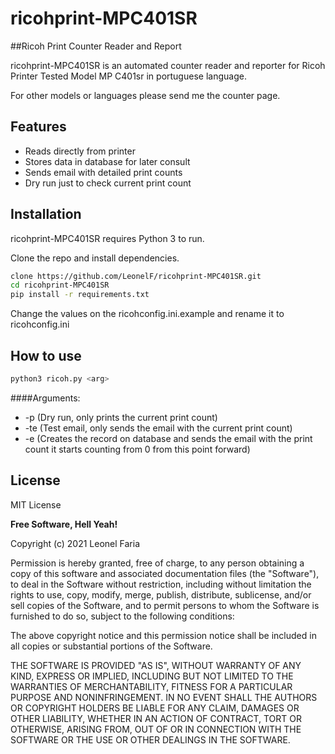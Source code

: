 # ricohprint-MPC401SR
##Ricoh Print Counter Reader and Report

ricohprint-MPC401SR is an automated counter reader and reporter for Ricoh Printer Tested Model MP C401sr in portuguese language.

For other models or languages please send me the counter page.

## Features

- Reads directly from printer
- Stores data in database for later consult
- Sends email with detailed print counts
- Dry run just to check current print count

## Installation

ricohprint-MPC401SR requires Python 3 to run.

Clone the repo and install dependencies.

```sh
clone https://github.com/LeonelF/ricohprint-MPC401SR.git
cd ricohprint-MPC401SR
pip install -r requirements.txt
```
Change the values on the ricohconfig.ini.example and rename it to ricohconfig.ini

## How to use

```sh
python3 ricoh.py <arg>
```

####Arguments:

- -p (Dry run, only prints the current print count)
- -te (Test email, only sends the email with the current print count)
- -e (Creates the record on database and sends the email with the print count it starts counting from 0 from this point forward)

## License

MIT License

**Free Software, Hell Yeah!**

Copyright (c) 2021 Leonel Faria

Permission is hereby granted, free of charge, to any person obtaining a copy
of this software and associated documentation files (the "Software"), to deal
in the Software without restriction, including without limitation the rights
to use, copy, modify, merge, publish, distribute, sublicense, and/or sell
copies of the Software, and to permit persons to whom the Software is
furnished to do so, subject to the following conditions:

The above copyright notice and this permission notice shall be included in all
copies or substantial portions of the Software.

THE SOFTWARE IS PROVIDED "AS IS", WITHOUT WARRANTY OF ANY KIND, EXPRESS OR
IMPLIED, INCLUDING BUT NOT LIMITED TO THE WARRANTIES OF MERCHANTABILITY,
FITNESS FOR A PARTICULAR PURPOSE AND NONINFRINGEMENT. IN NO EVENT SHALL THE
AUTHORS OR COPYRIGHT HOLDERS BE LIABLE FOR ANY CLAIM, DAMAGES OR OTHER
LIABILITY, WHETHER IN AN ACTION OF CONTRACT, TORT OR OTHERWISE, ARISING FROM,
OUT OF OR IN CONNECTION WITH THE SOFTWARE OR THE USE OR OTHER DEALINGS IN THE
SOFTWARE.
